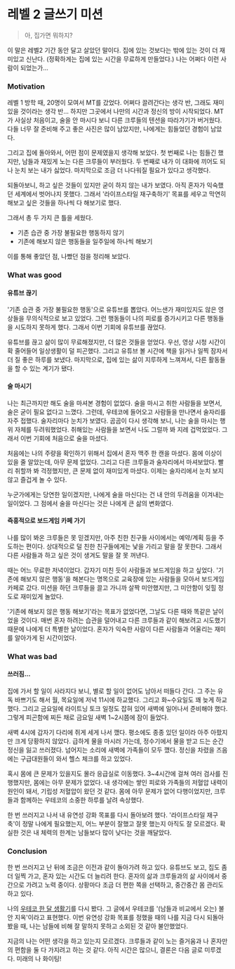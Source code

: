 # 레벨 2 글쓰기 미션

<!-- 주제 : (구체화 한) 유연성 강화 목표, 유연성 강화 실험 계획과 경험 / 일화 -->
<!-- 글들은 리뷰의 편의성을 위해 일부러 문장마다 enter를 추가했습니다. -->
<!-- 편하게 보실 분들은 오른쪽 위의 버튼 눌러서 봐주세요. -->

> 아, 집가면 뭐하지?

이 말은 레벨2 기간 동안 달고 살았던 말이다.
집에 있는 것보다는 밖에 있는 것이 더 재미있고 신난다. (정확하게는 집에 있는 시간을 무료하게 만들었다.)
나는 어쩌다 이런 사람이 되었는가...

### Motivation

레벨 1 방학 때, 20명이 모여서 MT를 갔었다.
어쩌다 끌려간다는 생각 반, 그래도 재미있을 것이라는 생각 반...
하지만 그곳에서 나만의 시간과 정신의 방이 시작되었다.
MT가 사실상 처음이고, 술을 안 마시다 보니 다른 크루들의 텐션을 따라가기가 버거웠다.
다들 너무 잘 준비해 주고 좋은 사진은 많이 남았지만, 나에게는 힘들었던 경험이 남았다.

그리고 집에 돌아와서, 어떤 점이 문제였을지 생각해 보았다.
첫 번째로 나는 힘들긴 했지만, 남들과 재밌게 노는 다른 크루들이 부러웠다.
두 번째로 내가 이 대화에 끼어도 되나 눈치 보는 내가 싫었다.
마지막으로 조금 더 나다워질 필요가 있다고 생각했다.

되돌아보니, 하고 싶은 것들이 있지만 굳이 하지 않는 내가 보였다.
아직 혼자가 익숙했던 세계에서 벗어나지 못했다.
그래서 '라이프스타일 재구축하기' 목표를 세우고 막연히 해보고 싶은 것들을 하나씩 다 해보기로 했다.

그래서 총 두 가지 큰 틀을 세웠다.
- 기존 습관 중 가장 불필요한 행동하지 않기
- 기존에 해보지 않은 행동들을 일주일에 하나씩 해보기

이를 통해 좋았던 점, 나빴던 점을 정리해 보았다.

### What was good

#### 유튜브 끊기

'기존 습관 중 가장 불필요한 행동'으로 유튜브를 뽑았다.
어느샌가 재미있지도 않은 영상들을 무의식적으로 보고 있었다.
그런 행동들이 나의 피로를 증가시키고 다른 행동들을 시도하지 못하게 했다.
그래서 이번 기회에 유튜브를 끊었다.

유튜브를 끊고 삶이 많이 무료해졌지만, 더 많은 것들을 얻었다.
우선, 영상 시청 시간이 확 줄어들어 일상생활이 덜 피곤했다.
그리고 유튜브 볼 시간에 책을 읽거나 일찍 잠자서 더 질 좋은 하루를 보냈다.
마지막으로, 집에 있는 삶이 지루하게 느껴져서, 다른 활동들을 할 수 있는 계기가 됐다.

#### 술 마시기

나는 최근까지만 해도 술을 마셔본 경험이 없었다.
술을 마시고 취한 사람들을 보면서, 술은 굳이 필요 없다고 느꼈다.
그런데, 우테코에 들어오고 사람들을 만나면서 술자리를 자주 접했다.
술자리마다 눈치가 보였다.
곰곰이 다시 생각해 보니, 나는 술을 마시는 행위 자체를 두려워했었다.
취해있는 사람들을 보면서 나도 그럴까 봐 지레 겁먹었었다.
그래서 이번 기회에 처음으로 술을 마셨다.

처음에는 나의 주량을 확인하기 위해서 집에서 혼자 맥주 한 캔을 마셨다.
몸에 이상이 있을 줄 알았는데, 아무 문제 없었다.
그리고 다른 크루들과 술자리에서 마셔보았다.
빨리 취할까 봐 걱정했지만, 큰 문제 없이 재미있게 마셨다.
이제는 술자리에서 눈치 보지 않고 즐겁게 놀 수 있다.

누군가에게는 당연한 일이겠지만, 나에게 술을 마신다는 건 내 안의 두려움을 이겨내는 일이었다.
그 점에서 술을 마신다는 것은 나에게 큰 삶의 변화였다.

#### 즉흥적으로 보드게임 카페 가기

나를 많이 봐온 크루들은 못 믿겠지만, 아주 친한 친구들 사이에서는 예약/계획 등을 주도하는 편이다.
상대적으로 덜 친한 친구들에게는 낯을 가리고 말을 잘 못한다.
그래서 다른 사람들과 하고 싶은 것이 생겨도 말을 잘 못 꺼낸다.

때는 어느 무료한 저녁이었다.
갑자기 미친 듯이 사람들과 보드게임을 하고 싶었다.
'기존에 해보지 않은 행동'을 해본다는 명목으로 교육장에 있는 사람들을 모아서 보드게임 카페로 갔다.
미션을 하던 크루들을 끌고 가니까 살짝 미안했지만, 그 미안함이 잊힐 정도로 재미있게 놀았다.

'기존에 해보지 않은 행동 해보기'라는 목표가 없었다면, 그날도 다른 때와 똑같은 날이었을 것이다.
매번 혼자 하려는 습관을 덜어내고 다른 크루들과 같이 해보려고 시도했기 때문에 나에게 더 특별한 날이었다.
혼자가 익숙한 사람이 다른 사람들과 어울리는 재미를 알아가게 된 시간이었다.

### What was bad

#### 쓰러짐...

집에 가서 할 일이 사라지다 보니, 별로 할 일이 없어도 남아서 떠들다 간다.
그 주는 유독 바쁘기도 해서 월, 목요일에 저녁 11시에 하교했다. 그리고 화~수요일도 꽤 늦게 하교했다.
그리고 금요일에 라이트닝 토크 일정도 잡혀 있어 새벽에 일어나서 준비해야 했다.
그렇게 피곤함에 찌든 채로 금요일 새벽 1~2시쯤에 잠이 들었다.

새벽 4시에 갑자기 다리에 쥐게 세게 나서 깼다.
평소에도 종종 있던 일이라 아주 아팠지만 크게 당황하지 않았다.
급하게 물을 마시러 가는데, 정수기에서 물을 받고 드는 순간 정신을 잃고 쓰러졌다.
넘어지는 소리에 새벽에 가족들이 모두 깼다.
정신을 차렸을 즈음에는 구급대원들이 와서 헬스 체크를 하고 있었다.

혹시 몸에 큰 문제가 있을지도 몰라 응급실로 이동했다.
3~4시간에 걸쳐 여러 검사를 진행했지만, 몸에는 아무 문제가 없었다.
내 생각에는 쌓인 피로와 가족들의 저혈압 내력이 원인이 돼서, 기립성 저혈압이 왔던 것 같다.
몸에 아무 문제가 없어 다행이었지만, 크루들과 함께하는 우테코의 소중한 하루를 날려 속상했다.

한 번 쓰러지고 나서 내 유연성 강화 목표를 다시 돌아보려 했다.
'라이프스타일 재구축'이 정말 나에게 필요했는지, 어느 부분이 잘했고 잘못 했는지 아직도 잘 모르겠다.
확실한 것은 내 체력의 한계는 남들보다 많이 낮다는 것을 깨달았다.

### Conclusion

한 번 쓰러지고 난 뒤에 조금은 이전과 같이 돌아가려 하고 있다.
유튜브도 보고, 집도 좀 더 일찍 가고, 혼자 있는 시간도 더 늘리려 한다.
혼자의 삶과 크루들과의 삶 사이에서 중간으로 가려고 노력 중이다.
상황마다 조금 더 편한 쪽을 선택하고, 중간중간 몸 관리도 하고 있다.

나의 [우테코 한 달 생활기](https://velog.io/@gwichanlee/%EC%9A%B0%ED%85%8C%EC%BD%94-%ED%95%9C-%EB%8B%AC-%EC%83%9D%ED%99%9C%EA%B8%B0)를 다시 봤다.
그 글에서 우테코를 '(남들과 비교에서 오는) 불안 지옥'이라고 표현했다.
이번 유연성 강화 목표를 정했을 때의 나를 지금 다시 되돌아봤을 때, 나는 남들에 비해 잘 말하지 못하고 소외된 것 같아 불안했었다.

지금의 나는 어떤 생각을 하고 있는지 모르겠다.
크루들과 같이 노는 즐거움과 나 혼자만의 편함을 둘 다 가지려고 하는 것 같다.
아직 시간은 많으니, 결론은 다음 글로 미루겠다.
미래의 나 화이팅!
